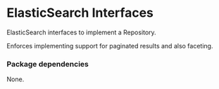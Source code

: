 # ElasticSearch Interfaces

ElasticSearch interfaces to implement a Repository. 

Enforces implementing support for paginated results and also faceting.

### Package dependencies

None.